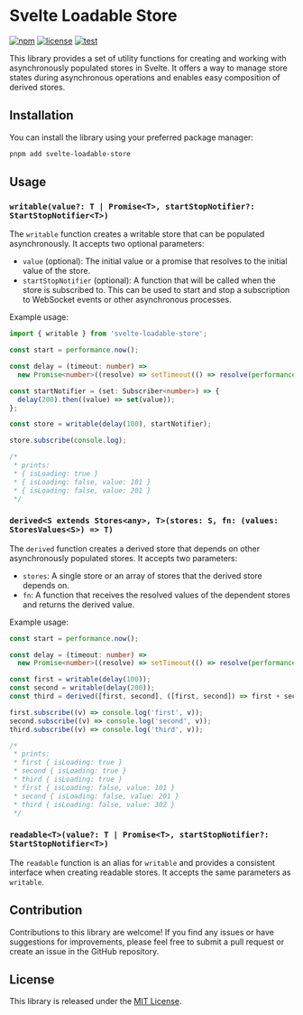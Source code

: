 # Svelte Loadable Store

[![npm](https://img.shields.io/npm/v/svelte-loadable-store)](https://www.npmjs.com/package/svelte-loadable-store)
[![license](https://img.shields.io/github/license/ngalaiko/svelte-loadable-store)](https://raw.githubusercontent.com/ngalaiko/svelte-loadable-store/master/LICENSE)
[![test](https://github.com/ngalaiko/svelte-loadable-store/actions/workflows/test.yaml/badge.svg)](https://github.com/ngalaiko/svelte-loadable-store/actions/workflows/test.yaml)

This library provides a set of utility functions for creating and working with asynchronously populated stores in Svelte.
It offers a way to manage store states during asynchronous operations and enables easy composition of derived stores.

## Installation

You can install the library using your preferred package manager:

```bash
pnpm add svelte-loadable-store
```

## Usage

### `writable(value?: T | Promise<T>, startStopNotifier?: StartStopNotifier<T>)`

The `writable` function creates a writable store that can be populated asynchronously. It accepts two optional parameters:

- `value` (optional): The initial value or a promise that resolves to the initial value of the store.
- `startStopNotifier` (optional): A function that will be called when the store is subscribed to. This can be used to start and stop a subscription to WebSocket events or other asynchronous processes.

Example usage:

```typescript
import { writable } from 'svelte-loadable-store';

const start = performance.now();

const delay = (timeout: number) =>
  new Promise<number>((resolve) => setTimeout(() => resolve(performance.now() - start), timeout));

const startNotifier = (set: Subscriber<number>) => {
  delay(200).then((value) => set(value));
};

const store = writable(delay(100), startNotifier);

store.subscribe(console.log);

/*
 * prints:
 * { isLoading: true }
 * { isLoading: false, value: 101 }
 * { isLoading: false, value: 201 }
 */
```

### `derived<S extends Stores<any>, T>(stores: S, fn: (values: StoresValues<S>) => T)`

The `derived` function creates a derived store that depends on other asynchronously populated stores. It accepts two parameters:

- `stores`: A single store or an array of stores that the derived store depends on.
- `fn`: A function that receives the resolved values of the dependent stores and returns the derived value.

Example usage:

```typescript
const start = performance.now();

const delay = (timeout: number) =>
  new Promise<number>((resolve) => setTimeout(() => resolve(performance.now() - start), timeout));

const first = writable(delay(100));
const second = writable(delay(200));
const third = derived([first, second], ([first, second]) => first + second);

first.subscribe((v) => console.log('first', v));
second.subscribe((v) => console.log('second', v));
third.subscribe((v) => console.log('third', v));

/*
 * prints:
 * first { isLoading: true }
 * second { isLoading: true }
 * third { isLoading: true }
 * first { isLoading: false, value: 101 }
 * second { isLoading: false, value: 201 }
 * third { isLoading: false, value: 302 }
 */
```

### `readable<T>(value?: T | Promise<T>, startStopNotifier?: StartStopNotifier<T>)`

The `readable` function is an alias for `writable` and provides a consistent interface when creating readable stores. It accepts the same parameters as `writable`.

## Contribution

Contributions to this library are welcome! If you find any issues or have suggestions for improvements, please feel free to submit a pull request or create an issue in the GitHub repository.

## License

This library is released under the [MIT License](https://raw.githubusercontent.com/ngalaiko/svelte-loadable-store/master/LICENSE).
